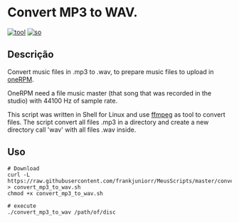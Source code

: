 Convert MP3 to WAV.
===========

[![tool](https://img.shields.io/badge/tool-ffmpeg-brightgreen.svg)](https://img.shields.io/badge/tool-ffmpeg-brightgreen.svg)
[![so](https://img.shields.io/badge/OS-Linux-brightgreen.svg)](https://img.shields.io/badge/OS-Linux-brightgreen.svg)

## Descrição
Convert music files in .mp3 to .wav, to prepare music files to upload in [oneRPM](https://www.onerpm.com/).

OneRPM need a file music master (that song that was recorded in the studio) with 44100 Hz of sample rate.

This script was written in Shell for Linux and use [ffmpeg](https://www.ffmpeg.org/) as tool to convert files. The script convert all files .mp3 in a directory and create a new directory call 'wav' with all files .wav inside.

## Uso
```console
# Download
curl -L https://raw.githubusercontent.com/frankjuniorr/MeusScripts/master/convert_mp3_to_wav/convert_mp3_to_wav.sh > convert_mp3_to_wav.sh
chmod +x convert_mp3_to_wav.sh

# execute
./convert_mp3_to_wav /path/of/disc
```
